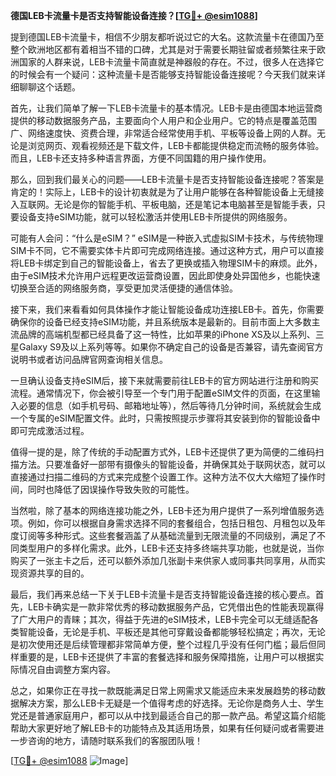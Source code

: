 **德国LEB卡流量卡是否支持智能设备连接？[[TG💪+ @esim1088](https://t.me/s/esim1088)]**

提到德国LEB卡流量卡，相信不少朋友都听说过它的大名。这款流量卡在德国乃至整个欧洲地区都有着相当不错的口碑，尤其是对于需要长期驻留或者频繁往来于欧洲国家的人群来说，LEB卡流量卡简直就是神器般的存在。不过，很多人在选择它的时候会有一个疑问：这种流量卡是否能够支持智能设备连接呢？今天我们就来详细聊聊这个话题。

首先，让我们简单了解一下LEB卡流量卡的基本情况。LEB卡是由德国本地运营商提供的移动数据服务产品，主要面向个人用户和企业用户。它的特点是覆盖范围广、网络速度快、资费合理，非常适合经常使用手机、平板等设备上网的人群。无论是浏览网页、观看视频还是下载文件，LEB卡都能提供稳定而流畅的服务体验。而且，LEB卡还支持多种语言界面，方便不同国籍的用户操作使用。

那么，回到我们最关心的问题——LEB卡流量卡是否支持智能设备连接呢？答案是肯定的！实际上，LEB卡的设计初衷就是为了让用户能够在各种智能设备上无缝接入互联网。无论是你的智能手机、平板电脑，还是笔记本电脑甚至是智能手表，只要设备支持eSIM功能，就可以轻松激活并使用LEB卡所提供的网络服务。

可能有人会问：“什么是eSIM？” eSIM是一种嵌入式虚拟SIM卡技术，与传统物理SIM卡不同，它不需要实体卡片即可完成网络连接。通过这种方式，用户可以直接将LEB卡绑定到自己的智能设备上，省去了更换或插入物理SIM卡的麻烦。此外，由于eSIM技术允许用户远程更改运营商设置，因此即使身处异国他乡，也能快速切换至合适的网络服务商，享受更加灵活便捷的通信体验。

接下来，我们来看看如何具体操作才能让智能设备成功连接LEB卡。首先，你需要确保你的设备已经支持eSIM功能，并且系统版本是最新的。目前市面上大多数主流品牌的高端机型都已经具备了这一特性，比如苹果的iPhone XS及以上系列、三星Galaxy S9及以上系列等等。如果你不确定自己的设备是否兼容，请先查阅官方说明书或者访问品牌官网查询相关信息。

一旦确认设备支持eSIM后，接下来就需要前往LEB卡的官方网站进行注册和购买流程。通常情况下，你会被引导至一个专门用于配置eSIM文件的页面，在这里输入必要的信息（如手机号码、邮箱地址等），然后等待几分钟时间，系统就会生成一个专属的eSIM配置文件。此时，只需按照提示步骤将其安装到你的智能设备中即可完成激活过程。

值得一提的是，除了传统的手动配置方式外，LEB卡还提供了更为简便的二维码扫描方法。只要准备好一部带有摄像头的智能设备，并确保其处于联网状态，就可以直接通过扫描二维码的方式来完成整个设置工作。这种方法不仅大大缩短了操作时间，同时也降低了因误操作导致失败的可能性。

当然啦，除了基本的网络连接功能之外，LEB卡还为用户提供了一系列增值服务选项。例如，你可以根据自身需求选择不同的套餐组合，包括日租包、月租包以及年度订阅等多种形式。这些套餐涵盖了从基础流量到无限流量的不同级别，满足了不同类型用户的多样化需求。此外，LEB卡还支持多终端共享功能，也就是说，当你购买了一张主卡之后，还可以额外添加几张副卡来供家人或同事共同享用，从而实现资源共享的目的。

最后，我们再来总结一下关于LEB卡流量卡是否支持智能设备连接的核心要点。首先，LEB卡确实是一款非常优秀的移动数据服务产品，它凭借出色的性能表现赢得了广大用户的青睐；其次，得益于先进的eSIM技术，LEB卡完全可以无缝适配各类智能设备，无论是手机、平板还是其他可穿戴设备都能够轻松搞定；再次，无论是初次使用还是后续管理都非常简单方便，整个过程几乎没有任何门槛；最后但同样重要的是，LEB卡还提供了丰富的套餐选择和服务保障措施，让用户可以根据实际情况自由调整方案内容。

总之，如果你正在寻找一款既能满足日常上网需求又能适应未来发展趋势的移动数据解决方案，那么LEB卡无疑是一个值得考虑的好选择。无论你是商务人士、学生党还是普通家庭用户，都可以从中找到最适合自己的那一款产品。希望这篇介绍能帮助大家更好地了解LEB卡的功能特点及其适用场景，如果有任何疑问或者需要进一步咨询的地方，请随时联系我们的客服团队哦！

[[TG💪+ @esim1088](https://t.me/s/esim1088) ![Image](https://i.postimg.cc/4NQfJmqS/Snipaste-2025-05-13-00-14-12.png)]
